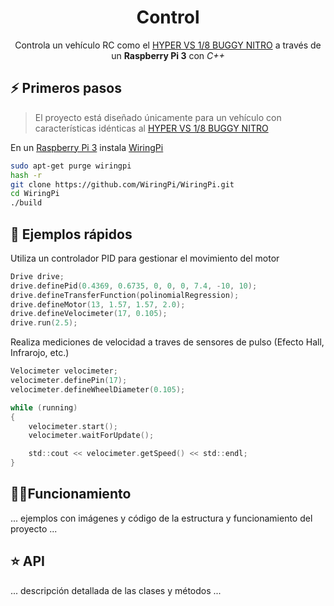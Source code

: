 <div align="center">
<h1>Control</h1>

Controla un vehículo RC como el <a href="https://www.amazon.com/Hobao-HB-VS-C30BU-Hyper-Buggy-Engine/dp/B00MY3ROS2">HYPER VS 1/8 BUGGY NITRO</a> a través de un **Raspberry Pi 3** con *C++*
</div>

## ⚡️ Primeros pasos
> El proyecto está diseñado únicamente para un vehículo con características idénticas al [HYPER VS 1/8 BUGGY NITRO](https://www.amazon.com/Hobao-HB-VS-C30BU-Hyper-Buggy-Engine/dp/B00MY3ROS2)

En un [Raspberry Pi 3](https://www.raspberrypi.com/products/raspberry-pi-3-model-b/) instala [WiringPi](https://github.com/GrazerComputerClub/WiringPi)

```bash
sudo apt-get purge wiringpi
hash -r
git clone https://github.com/WiringPi/WiringPi.git
cd WiringPi
./build
```

## 🔎 Ejemplos rápidos

Utiliza un controlador PID para gestionar el movimiento del motor
```c
Drive drive;
drive.definePid(0.4369, 0.6735, 0, 0, 0, 7.4, -10, 10);
drive.defineTransferFunction(polinomialRegression);
drive.defineMotor(13, 1.57, 1.57, 2.0);
drive.defineVelocimeter(17, 0.105);
drive.run(2.5);
```

Realiza mediciones de velocidad a traves de sensores de pulso (Efecto Hall, Infrarojo, etc.)
```c
Velocimeter velocimeter;
velocimeter.definePin(17);
velocimeter.defineWheelDiameter(0.105);

while (running)
{
    velocimeter.start();
    velocimeter.waitForUpdate();

    std::cout << velocimeter.getSpeed() << std::endl;
}
```

## 👨‍🔬Funcionamiento
... ejemplos con imágenes y código de la estructura y funcionamiento del proyecto ...
## ⭐ API
... descripción detallada de las clases y métodos ...
